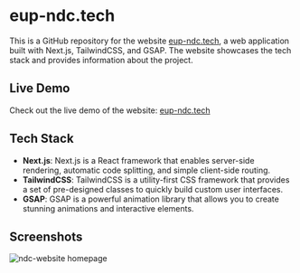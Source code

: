 # eup-ndc.tech

This is a GitHub repository for the website [eup-ndc.tech](https://eup-ndc.tech/), a web application built with Next.js, TailwindCSS, and GSAP. The website showcases the tech stack and provides information about the project.

## Live Demo

Check out the live demo of the website: [eup-ndc.tech](https://eup-ndc.tech/)

## Tech Stack

- **Next.js**: Next.js is a React framework that enables server-side rendering, automatic code splitting, and simple client-side routing.
- **TailwindCSS**: TailwindCSS is a utility-first CSS framework that provides a set of pre-designed classes to quickly build custom user interfaces.
- **GSAP**: GSAP is a powerful animation library that allows you to create stunning animations and interactive elements.

## Screenshots

![ndc-website homepage](https://i.ibb.co/MsTZQSF/Screenshot-2023-06-01-at-09-03-18-EUP-NDC.png)